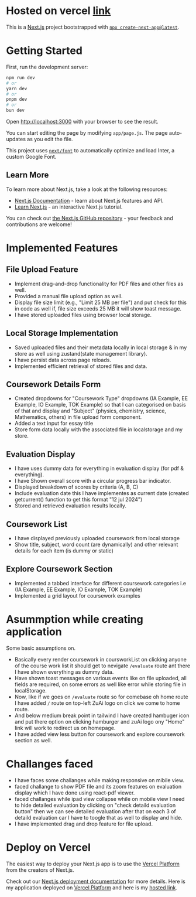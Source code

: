# Hosted on vercel [link](https://zu-ai-assignment.vercel.app/)

This is a [Next.js](https://nextjs.org/) project bootstrapped with [`npx create-next-app@latest`](https://github.com/vercel/next.js/tree/canary/packages/create-next-app).

# Getting Started

First, run the development server:

```bash
npm run dev
# or
yarn dev
# or
pnpm dev
# or
bun dev
```

Open [http://localhost:3000](http://localhost:3000) with your browser to see the result.

You can start editing the page by modifying `app/page.js`. The page auto-updates as you edit the file.

This project uses [`next/font`](https://nextjs.org/docs/basic-features/font-optimization) to automatically optimize and load Inter, a custom Google Font.

## Learn More

To learn more about Next.js, take a look at the following resources:

- [Next.js Documentation](https://nextjs.org/docs) - learn about Next.js features and API.
- [Learn Next.js](https://nextjs.org/learn) - an interactive Next.js tutorial.

You can check out [the Next.js GitHub repository](https://github.com/vercel/next.js/) - your feedback and contributions are welcome!

# Implemented Features
## File Upload Feature
* Implement drag-and-drop functionality for PDF files and other files as well.
* Provided a manual file upload option as well.
* Display file size limit (e.g., "Limit 25 MB per file") and put check for this in code as well if, file size exceeds 25 MB it will show toast message.
* I have stored uploaded files using browser local storage.

## Local Storage Implementation
* Saved uploaded files and their metadata locally in local storage & in my store as well using zustand(state management library).
* I have persist data across page reloads.
* Implemented efficient retrieval of stored files and data.

## Coursework Details Form
* Created dropdowns for "Coursework Type" dropdowns (IA Example, EE Example, IO Example, TOK Example) so that I can categorised on basis of that and display and "Subject" (physics, chemistry, science, Mathematics, others) in file upload form component.
* Added a text input for essay title
* Store form data locally with the associated file in localstorage and my store.

## Evaluation Display
* I have uses dummy data for everything in evaluation display (for pdf & everything).
* I have Shown overall score with a circular progress bar indicator.
* Displayed breakdown of scores by criteria (A, B, C)
* Include evaluation date this I have implementes as current date (created getcurrent() function to get this format "12 jul 2024") 
* Stored and retrieved evaluation results locally.

## Coursework List
* I have displayed previously uploaded coursework from local storage
* Show title, subject, word count (are dynamically) and other relevant details for each item (is dummy or static)

## Explore Coursework Section
* Implemented a tabbed interface for different coursework categories i.e (IA Example, EE Example, IO Example, TOK Example)
* Implemented a grid layout for coursework examples

# Asummption while creating application
Some basic assumptions on.
* Basically every render coursework in coursworkList on clicking anyone of the course work list it should get to nevigate ```/evaluate``` route ant there I have shown everything as dummy data.
* Have shown toast messages on various events like on file uploaded, all fields are required, on some errors as well like error while storing file in localStorage.
* Now, like if we goes on ```/evaluate``` route so for comebase oh home route I have added ```/``` route on top-left ZuAi logo on click we come to home route.
* And below medium break point in tailwind I have created hambuger icon and put there option on clicking hamburger and zuAi logo ony "Home" link will work to redirect us on homepage.
* I have added view less button for coursework and explore coursework section as well.

# Challanges faced
* I have faces some challanges while making responsive on mibile view.
* faced challange to show PDF file and its zoom features on evaluation display which I have done using react-pdf viewer.
* faced challanges while ipad view collapse while on mobile view I need to hide detailed evaluation by clicking on "check detaild evaluation button" then we can see detailed evaluation after that on each 3 of detaild evaluation car I have to toogle that as well to display and hide.
* I have implemented drag and drop feature for file upload.

# Deploy on Vercel

The easiest way to deploy your Next.js app is to use the [Vercel Platform](https://vercel.com/new?utm_medium=default-template&filter=next.js&utm_source=create-next-app&utm_campaign=create-next-app-readme) from the creators of Next.js.

Check out our [Next.js deployment documentation](https://nextjs.org/docs/deployment) for more details.
Here is my application deployed on [Vercel Platform](https://vercel.com/new?utm_medium=default-template&filter=next.js&utm_source=create-next-app&utm_campaign=create-next-app-readme) and here is my [hosted link](https://zu-ai-assignment.vercel.app/).
